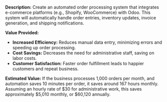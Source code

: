 **Description:**
Create an automated order processing system that integrates e-commerce platforms (e.g., Shopify, WooCommerce) with Odoo. This system will automatically handle order entries, inventory updates, invoice generation, and shipping notifications.

**Value Provided:**
- **Increased Efficiency:** Reduces manual data entry, minimizing errors and speeding up order processing.
- **Cost Savings:** Decreases the need for administrative staff, saving on labor costs.
- **Customer Satisfaction:** Faster order fulfillment leads to happier customers and repeat business.

**Estimated Value:**
If the business processes 1,000 orders per month, and automation saves 10 minutes per order, it saves around 167 hours monthly. Assuming an hourly rate of $30 for administrative work, this saves approximately $5,010 monthly, or $60,120 annually.
